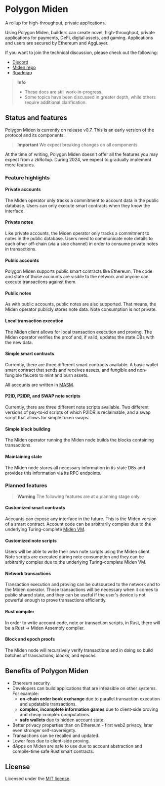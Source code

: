 # Polygon Miden

A rollup for high-throughput, private applications.

Using Polygon Miden, builders can create novel, high-throughput, private applications for payments, DeFi, digital assets, and gaming. Applications and users are secured by Ethereum and AggLayer.

If you want to join the technical discussion, please check out the following:

* [Discord](https://discord.gg/0xpolygonRnD)
* [Miden repo](https://github.com/0xPolygonMiden)
* [Roadmap](roadmap.md)

> **Info**
> - These docs are still work-in-progress. 
> - Some topics have been discussed in greater depth, while others require additional clarification.

## Status and features

Polygon Miden is currently on release v0.7. This is an early version of the protocol and its components. 

> **Important**
> We expect breaking changes on all components.

At the time of writing, Polygon Miden doesn't offer all the features you may expect from a zkRollup. During 2024, we expect to gradually implement more features.

### Feature highlights

#### Private accounts

The Miden operator only tracks a commitment to account data in the public database. Users can only execute smart contracts when they know the interface.

#### Private notes

Like private accounts, the Miden operator only tracks a commitment to notes in the public database. Users need to communicate note details to each other off-chain (via a side channel) in order to consume private notes in transactions.

#### Public accounts

Polygon Miden supports public smart contracts like Ethereum. The code and state of those accounts are visible to the network and anyone can execute transactions against them.

#### Public notes

As with public accounts, public notes are also supported. That means, the Miden operator publicly stores note data. Note consumption is not private.

#### Local transaction execution

The Miden client allows for local transaction execution and proving. The Miden operator verifies the proof and, if valid, updates the state DBs with the new data.

#### Simple smart contracts

Currently, there are three different smart contracts available. A basic wallet smart contract that sends and receives assets, and fungible and non-fungible faucets to mint and burn assets.

All accounts are written in [MASM](https://0xpolygonmiden.github.io/miden-vm/user_docs/assembly/main.html).

#### P2ID, P2IDR, and SWAP note scripts

Currently, there are three different note scripts available. Two different versions of pay-to-id scripts of which P2IDR is reclaimable, and a swap script that allows for simple token swaps.

#### Simple block building

The Miden operator running the Miden node builds the blocks containing transactions.

#### Maintaining state

The Miden node stores all necessary information in its state DBs and provides this information via its RPC endpoints.

### Planned features

> **Warning**
> The following features are at a planning stage only.

#### Customized smart contracts

Accounts can expose any interface in the future. This is the Miden version of a smart contract. Account code can be arbitrarily complex due to the underlying Turing-complete [Miden VM](https://0xpolygonmiden.github.io/miden-vm/intro/main.html).

#### Customized note scripts

Users will be able to write their own note scripts using the Miden client. Note scripts are executed during note consumption and they can be arbitrarily complex due to the underlying Turing-complete Miden VM.

#### Network transactions

Transaction execution and proving can be outsourced to the network and to the Miden operator. Those transactions will be necessary when it comes to public shared state, and they can be useful if the user's device is not powerful enough to prove transactions efficiently.

#### Rust compiler

In order to write account code, note or transaction scripts, in Rust, there will be a Rust -> Miden Assembly compiler.

#### Block and epoch proofs

The Miden node will recursively verify transactions and in doing so build batches of transactions, blocks, and epochs.

## Benefits of Polygon Miden

* Ethereum security.
* Developers can build applications that are infeasible on other systems. For example:
   * **on-chain order book exchange** due to parallel transaction execution and updatable transactions.
   * **complex, incomplete information games** due to client-side proving and cheap complex computations.
   * **safe wallets** due to hidden account state.
* Better privacy properties than on Ethereum - first web2 privacy, later even stronger self-sovereignty.
* Transactions can be recalled and updated.
* Lower fees due to client-side proving.
* dApps on Miden are safe to use due to account abstraction and compile-time safe Rust smart contracts.

## License

Licensed under the [MIT license](http://opensource.org/licenses/MIT).
